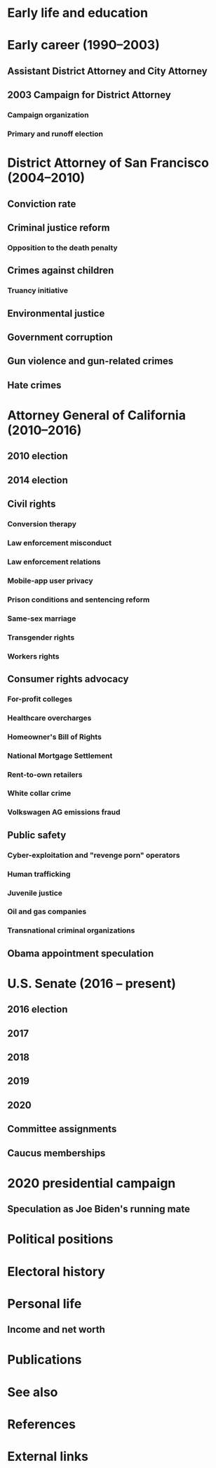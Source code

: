 # 
# Early life and education
# Early career (1990–2003)
## Assistant District Attorney and City Attorney
## 2003 Campaign for District Attorney
### Campaign organization
### Primary and runoff election
# District Attorney of San Francisco (2004–2010)
## Conviction rate
## Criminal justice reform
### Opposition to the death penalty
## Crimes against children
### Truancy initiative
## Environmental justice
## Government corruption
## Gun violence and gun-related crimes
## Hate crimes
# Attorney General of California (2010–2016)
## 2010 election
## 2014 election
## Civil rights
### Conversion therapy
### Law enforcement misconduct
### Law enforcement relations
### Mobile-app user privacy
### Prison conditions and sentencing reform
### Same-sex marriage
### Transgender rights
### Workers rights
## Consumer rights advocacy
### For-profit colleges
### Healthcare overcharges
### Homeowner's Bill of Rights
### National Mortgage Settlement
### Rent-to-own retailers
### White collar crime
### Volkswagen AG emissions fraud
## Public safety
### Cyber-exploitation and "revenge porn" operators
### Human trafficking
### Juvenile justice
### Oil and gas companies
### Transnational criminal organizations
## Obama appointment speculation
# U.S. Senate (2016 – present)
## 2016 election
## 2017
## 2018
## 2019
## 2020
## Committee assignments
## Caucus memberships
# 2020 presidential campaign
## Speculation as Joe Biden's running mate
# Political positions
# Electoral history
# Personal life
## Income and net worth
# Publications
# See also
# References
# External links